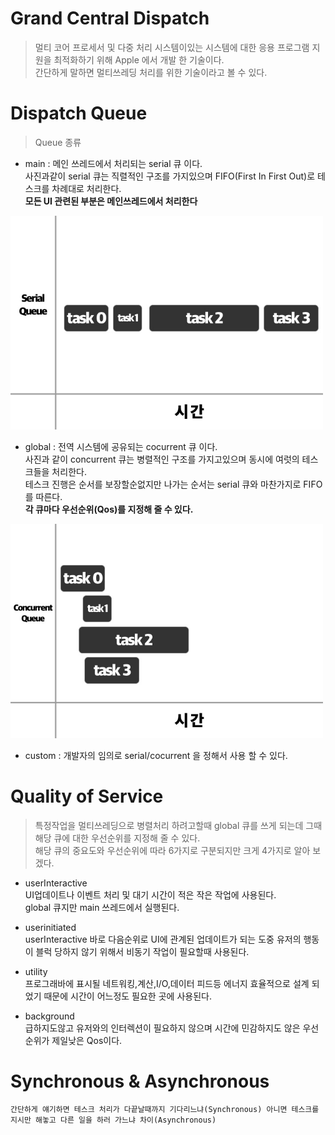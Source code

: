 # Grand Central Dispatch
> 멀티 코어 프로세서 및 다중 처리 시스템이있는 시스템에 대한 응용 프로그램 지원을 최적화하기 위해 Apple 에서 개발 한 기술이다.<br>
  간단하게 말하면 멀티쓰레딩 처리를 위한 기술이라고 볼 수 있다.
  

# Dispatch Queue
> Queue 종류
- main : 메인 쓰레드에서 처리되는 serial 큐 이다.<br>
사진과같이 serial 큐는 직렬적인 구조를 가지있으며 FIFO(First In First Out)로 테스크를 차례대로 처리한다.<br>
**모든 UI 관련된 부분은 메인쓰레드에서 처리한다**
<img width="500" alt="portfolio_view" src="https://github.com/jinlee1206/GCD/blob/master/resource/SerialQueue.jpg">
<br>

- global : 전역 시스템에 공유되는 cocurrent 큐 이다.<br>
사진과 같이 concurrent 큐는 병렬적인 구조를 가지고있으며 동시에 여럿의 테스크들을 처리한다.<br>
테스크 진행은 순서를 보장할순없지만 나가는 순서는 serial 큐와 마찬가지로 FIFO를 따른다.<br>
**각 큐마다 우선순위(Qos)를 지정해 줄 수 있다.**
<img width="500" alt="portfolio_view" src="https://github.com/jinlee1206/GCD/blob/master/resource/ConcurrentQueue.jpg">
<br>

- custom : 개발자의 임의로 serial/cocurrent 을 정해서 사용 할 수 있다.<br>


# Quality of Service
> 특정작업을 멀티쓰레딩으로 병렬처리 하려고할때 global 큐를 쓰게 되는데 그때 해당 큐에 대한 우선순위를 지정해 줄 수 있다.<br>
  해당 큐의 중요도와 우선순위에 따라 6가지로 구분되지만 크게 4가지로 알아 보겠다.
  
  - userInteractive<br>
  UI업데이트나 이벤트 처리 및 대기 시간이 적은 작은 작업에 사용된다.<br>
  global 큐지만 main 쓰레드에서 실행된다.
  
  - userinitiated<br>
  userInteractive 바로 다음순위로 UI에 관계된 업데이트가 되는 도중 유저의 행동이 블럭 당하지 않기 위해서 비동기 작업이 필요할때 사용된다.<br>
  
  - utility<br>
  프로그래바에 표시될 네트워킹,계산,I/O,데이터 피드등 에너지 효율적으로 설계 되었기 때문에 시간이 어느정도 필요한 곳에 사용된다.<br>
  
  - background<br>
  급하지도않고 유저와의 인터렉션이 필요하지 않으며 시간에 민감하지도 않은 우선순위가 제일낮은 Qos이다.<br>
  
  
# Synchronous & Asynchronous
`간단하게 얘기하면 테스크 처리가 다끝날때까지 기다리느냐(Synchronous) 아니면 테스크를 지시만 해놓고 다른 일을 하러 가느냐 차이(Asynchronous)`
  








  
 
  
  
















